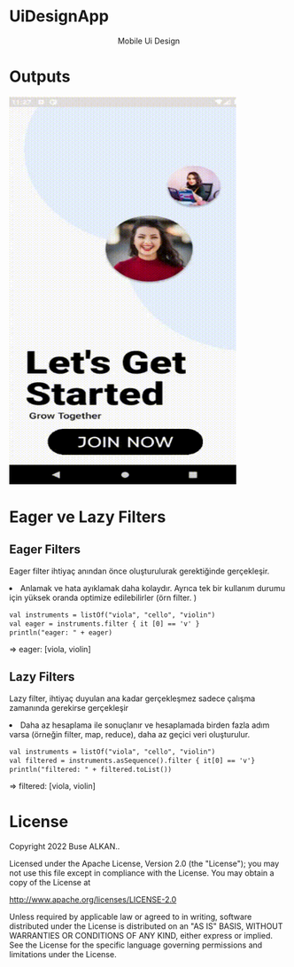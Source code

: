 # UiDesignApp
<p align="center">Mobile Ui Design</p>

# Outputs
<img height="700" width="410" src="https://raw.githubusercontent.com/FMSSBilisimAndroid/buse_alkan_odev2/master/screens/uiDesign.gif?token=GHSAT0AAAAAABYLI7OQ7Q7276H3JOQTCNVGYYTR6VQ" alt="SS1"/>


# Eager ve Lazy Filters
## Eager Filters
<p>Eager filter ihtiyaç anından önce oluşturulurak gerektiğinde gerçekleşir.</p>

<li>Anlamak ve hata ayıklamak daha kolaydır. Ayrıca tek bir kullanım durumu için yüksek oranda optimize edilebilirler (örn filter. )</li>


```
val instruments = listOf("viola", "cello", "violin")
val eager = instruments.filter { it [0] == 'v' }
println("eager: " + eager)
```

⇒ eager: [viola, violin]


## Lazy Filters
<p>Lazy filter, ihtiyaç duyulan ana kadar gerçekleşmez sadece çalışma zamanında gerekirse gerçekleşir</p>

<li>Daha az hesaplama ile sonuçlanır ve hesaplamada birden fazla adım varsa (örneğin filter, map, reduce), daha az geçici veri oluşturulur.</li>

```
val instruments = listOf("viola", "cello", "violin")
val filtered = instruments.asSequence().filter { it[0] == 'v'}
println("filtered: " + filtered.toList())
```
⇒ filtered: [viola, violin]


# License
Copyright 2022 Buse ALKAN..

Licensed under the Apache License, Version 2.0 (the "License");
you may not use this file except in compliance with the License.
You may obtain a copy of the License at

   http://www.apache.org/licenses/LICENSE-2.0

Unless required by applicable law or agreed to in writing, software
distributed under the License is distributed on an "AS IS" BASIS,
WITHOUT WARRANTIES OR CONDITIONS OF ANY KIND, either express or implied.
See the License for the specific language governing permissions and
limitations under the License.
